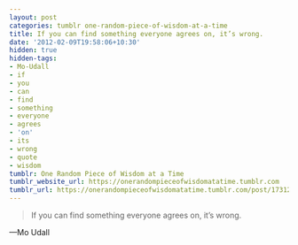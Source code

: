 ```yaml
---
layout: post
categories: tumblr one-random-piece-of-wisdom-at-a-time
title: If you can find something everyone agrees on, it’s wrong.
date: '2012-02-09T19:58:06+10:30'
hidden: true
hidden-tags:
- Mo-Udall
- if
- you
- can
- find
- something
- everyone
- agrees
- 'on'
- its
- wrong
- quote
- wisdom
tumblr: One Random Piece of Wisdom at a Time
tumblr_website_url: https://onerandompieceofwisdomatatime.tumblr.com
tumblr_url: https://onerandompieceofwisdomatatime.tumblr.com/post/17312945209/if-you-can-find-something-everyone-agrees-on-its
---
```

> If you can find something everyone agrees on, it’s wrong.

—Mo Udall
